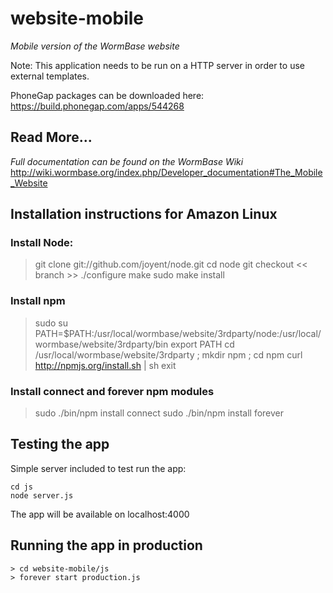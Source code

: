 # website-mobile

*Mobile version of the WormBase website*

Note: This application needs to be run on a HTTP server in order to use external templates.

PhoneGap packages can be downloaded here: 
https://build.phonegap.com/apps/544268

## Read More...
*Full documentation can be found on the WormBase Wiki*
http://wiki.wormbase.org/index.php/Developer_documentation#The_Mobile_Website

## Installation instructions for Amazon Linux
### Install Node:
 > git clone git://github.com/joyent/node.git
 > cd node
 > git checkout << branch >>
 > ./configure
 > make
 > sudo make install

### Install npm
 > sudo su
 > PATH=$PATH:/usr/local/wormbase/website/3rdparty/node:/usr/local/wormbase/website/3rdparty/bin
 > export PATH
 > cd /usr/local/wormbase/website/3rdparty ; mkdir npm ; cd npm
 > curl http://npmjs.org/install.sh | sh
 > exit

### Install connect and forever npm modules
 > sudo ./bin/npm install connect
 > sudo ./bin/npm install forever

## Testing the app

Simple server included to test run the app:

    cd js
    node server.js

The app will be available on localhost:4000

## Running the app in production

    > cd website-mobile/js
    > forever start production.js